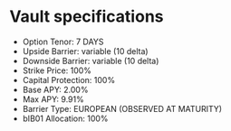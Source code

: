 # Vault specifications

* Option Tenor: 7 DAYS&#x20;
* Upside Barrier: variable (10 delta)
* Downside Barrier: variable (10 delta)&#x20;
* Strike Price: 100%
* Capital Protection: 100%&#x20;
* Base APY: 2.00%&#x20;
* Max APY: 9.91%&#x20;
* Barrier Type: EUROPEAN (OBSERVED AT MATURITY)&#x20;
* bIB01 Allocation: 100%
